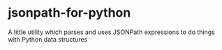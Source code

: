# jsonpath-for-python
A little utility which parses and uses JSONPath expressions to do things with Python data structures 
